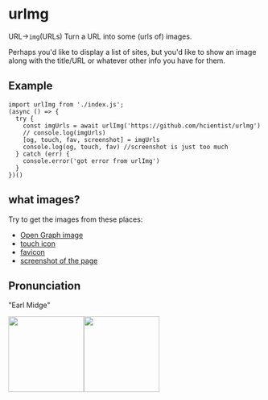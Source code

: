# urlmg
URL→`img`(URLs)
Turn a URL into some (urls of) images.

Perhaps you'd like to display a list of sites, but you'd like to show an image along with the title/URL or whatever other info you have for them.

## Example

```
import urlImg from './index.js';
(async () => {
  try {
    const imgUrls = await urlImg('https://github.com/hcientist/urlmg')
    // console.log(imgUrls)
    [og, touch, fav, screenshot] = imgUrls
    console.log(og, touch, fav) //screenshot is just too much
  } catch (err) {
    console.error('got error from urlImg')
  }
})()
```

## what images?
Try to get the images from these places:
* [Open Graph image](https://ogp.me/)
* [touch icon](https://developer.mozilla.org/en-US/docs/Learn/HTML/Introduction_to_HTML/The_head_metadata_in_HTML#Adding_custom_icons_to_your_site)
* [favicon](https://developer.mozilla.org/en-US/docs/Learn/HTML/Introduction_to_HTML/The_head_metadata_in_HTML#Adding_custom_icons_to_your_site)
* [screenshot of the page](https://github.com/puppeteer/puppeteer/blob/v5.3.0/docs/api.md#pagescreenshotoptions)

## Pronunciation
"Earl Midge"

<img src="https://64.media.tumblr.com/1a47acc76e8c575ecc2c99bf064a2292/tumblr_ol2fn3y53V1qfj3t5o3_250.gifv" height="150"><img src="https://i.pinimg.com/originals/ee/02/f9/ee02f9e55bcb3c0bbd872e0be5663d40.gif" height="150">